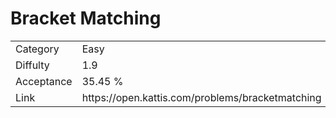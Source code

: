 # Bracket Matching

<table>
    <tr>
        <td>Category</td>
        <td>Easy</td>
    </tr>
    <tr>
        <td>Diffulty</td>
        <td>1.9</td>
    </tr>
    <tr>
        <td>Acceptance</td>
        <td>35.45 %</td>
    </tr>
    <tr>
        <td>Link</td>
        <td>https://open.kattis.com/problems/bracketmatching</td>
    </tr>
</table>